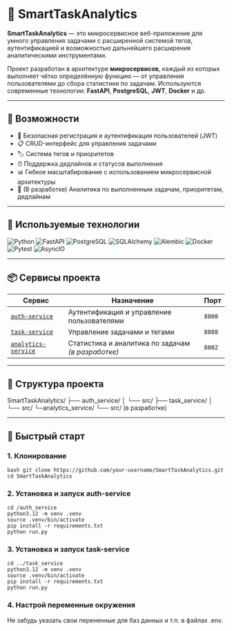 # 🧠 SmartTaskAnalytics

**SmartTaskAnalytics** — это микросервисное веб-приложение для умного управления задачами с расширенной системой тегов, аутентификацией и возможностью дальнейшего расширения аналитическими инструментами.  

Проект разработан в архитектуре **микросервисов**, каждый из которых выполняет чётко определённую функцию — от управления пользователями до сбора статистики по задачам. Используются современные технологии: **FastAPI**, **PostgreSQL**, **JWT**, **Docker** и др.

---

## 🚀 Возможности

- 🔐 Безопасная регистрация и аутентификация пользователей (JWT)
- 📋 CRUD-интерфейс для управления задачами
- 🏷️ Система тегов и приоритетов
- ⏰ Поддержка дедлайнов и статусов выполнения
- 📊 Гибкое масштабирование с использованием микросервисной архитектуры
- 🧠 (В разработке) Аналитика по выполненным задачам, приоритетам, дедлайнам

---

## 🧰 Используемые технологии

![Python](https://img.shields.io/badge/Python-3.11-blue?logo=python)
![FastAPI](https://img.shields.io/badge/FastAPI-0.116.1.0-0e7c61?logo=fastapi)
![PostgreSQL](https://img.shields.io/badge/PostgreSQL-15-blue?logo=postgresql)
![SQLAlchemy](https://img.shields.io/badge/SQLAlchemy-2.0-red?logo=python)
![Alembic](https://img.shields.io/badge/Alembic-Migrations-446e9b)
![Docker](https://img.shields.io/badge/Docker-Containerized-2496ed?logo=docker)
![Pytest](https://img.shields.io/badge/Pytest-Testing-blue?logo=pytest)
![AsyncIO](https://img.shields.io/badge/Async-Awaitable-green)

---

## 📦 Сервисы проекта

| Сервис | Назначение | Порт |
|--------|------------|------|
| [`auth-service`](./auth_service) | Аутентификация и управление пользователями | `8000` |
| [`task-service`](./task_service) | Управление задачами и тегами | `8888` |
| [`analytics-service`](./analytics_service) | Статистика и аналитика по задачам *(в разработке)* | `8002` |

---

## 📂 Структура проекта
SmartTaskAnalytics/
├── auth_service/
│ └── src/
├── task_service/
│ └── src/
└─analytics_service/
  └── src/ (в разработке)

-----

## 🏁 Быстрый старт
### 1. Клонирование
```bash git clone https://github.com/your-username/SmartTaskAnalytics.git cd SmartTaskAnalytics```

### 2. Установка и запуск auth-service
```
cd /auth_service
python3.12 -m venv .venv
source .venv/bin/activate
pip install -r requirements.txt
python run.py
```
### 3. Установка и запуск task-service
```
cd ../task_service
python3.12 -m venv .venv
source .venv/bin/activate
pip install -r requirements.txt
python run.py
```

### 4. Настрой переменные окружения
Не забудь указать свои перененные для баз данных и т.п. в файлах .env.


